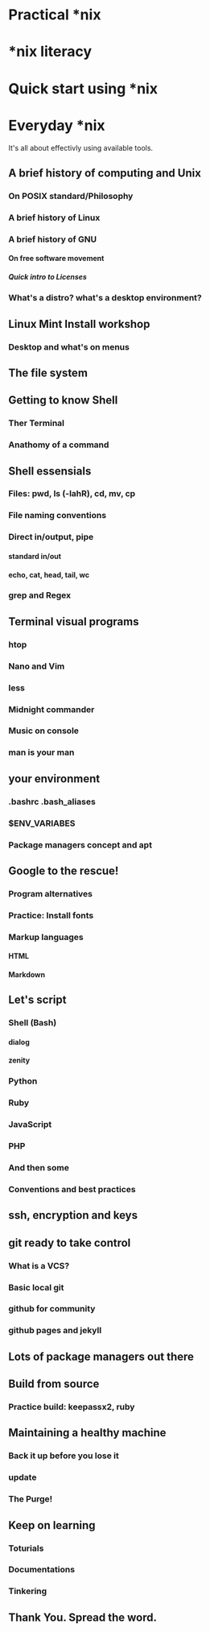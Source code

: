 # Practical *nix
# *nix literacy
# Quick start using *nix
# Everyday *nix

It's all about effectivly using available tools.

## A brief history of computing and Unix
### On POSIX standard/Philosophy
### A brief history of Linux
### A brief history of GNU
#### On free software movement
##### Quick intro to Licenses
### What's a distro? what's a desktop environment?
## Linux Mint Install workshop
### Desktop and what's on menus
## The file system
## Getting to know Shell
### Ther Terminal
### Anathomy of a command
## Shell essensials
### Files: pwd, ls (-lahR), cd, mv, cp
### File naming conventions
### Direct in/output, pipe
#### standard in/out
#### echo, cat, head, tail, wc
### grep and Regex
## Terminal visual programs
### htop
### Nano and Vim
### less
### Midnight commander
### Music on console
### man is your man
## your environment
### .bashrc .bash_aliases
### $ENV_VARIABES 
### Package managers concept and apt
## Google to the rescue!
### Program alternatives
### Practice: Install fonts
### Markup languages
#### HTML
#### Markdown
## Let's script
### Shell (Bash)
#### dialog
#### zenity
### Python
### Ruby
### JavaScript
### PHP
### And then some
### Conventions and best practices
## ssh, encryption and keys
## git ready to take control
### What is a VCS?
### Basic local git
### github for community
### github pages and jekyll
## Lots of package managers out there
## Build from source
### Practice build: keepassx2, ruby
## Maintaining a healthy machine
### Back it up before you lose it
### update
### The Purge!
## Keep on learning
### Toturials
### Documentations
### Tinkering
## Thank You. Spread the word.
